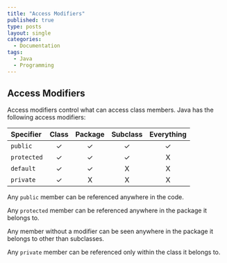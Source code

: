 ```yaml
---
title: "Access Modifiers"
published: true
type: posts
layout: single
categories:
  - Documentation
tags:
  - Java
  - Programming
---
```


## Access Modifiers

<a name="i"> </a>

Access modifiers control what can access class members. Java has the following access modifiers:

|Specifier|Class|Package|Subclass|Everything|
|:---|:---:|:---:|:---:|:---:|
|`public`|✓|✓|✓|✓|
|`protected`|✓|✓|✓|X|
|`default`|✓|✓|X|X|
|`private`|✓|X|X|X|

Any `public` member can be referenced anywhere in the code.

Any `protected` member can be referenced anywhere in the package it belongs to.

Any member without a modifier can be seen anywhere in the package it belongs to other than subclasses.

Any `private` member can be referenced only within the class it belongs to.
